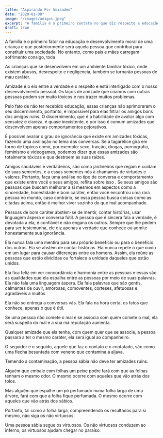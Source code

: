 ```yaml
---
title: "Aspirando Por Amizades"
date: "2020-01-08"
image: "/images/amigos.jpeg"
excerpt: "A família é o primeiro contato no que diz respeito a educação e desenvolvimento moral de uma criança. As crianças que se desenvolvem em um ambiente familiar tóxico, onde existem abusos, desrespeito e negligencia, também se tornarão pessoas de mau caráter."
draft: true
---
```


A família é o primeiro fator na educação e desenvolvimento moral de uma criança e que posteriormente será aquela pessoa que contribui
para constituir uma sociedade. No entanto, como pais e mães carregam sofrimento consigo, toda



As crianças que se desenvolvem em um ambiente familiar tóxico, onde existem abusos, desrespeito e negligencia, também se tornarão pessoas de mau caráter. 



Amizade é o elo entre a verdade e o respeito e está interligado com o nosso desenvolvimento pessoal. Os laços de amizade que criamos com outras pessoas podem ser muito tóxicos e nos trazer muitos problemas. 

Pelo fato de não ter recebido educação, essas crianças não aprimoraram o seu discernimento, portanto, é impossível para elas filtrar os amigos bons dos amigos ruins. O discernimento, que é a habilidade de avaliar algo com sensatez e clareza, é quase inexistente, e por isso é comum amizades que desenvolvem apenas comportamentos pejorativos.

É possível avaliar o grau de ignorância que existe em amizades tóxicas, fazendo uma avaliação no tema das conversas. Se a tagarelice gira em torno de tópicos como, por exemplo: sexo, traição, drogas, pornografia, feminismo e videogames, podemos dizer que essas amizades são totalmente tóxicas e que destroem as suas raízes.

Amigos saudáveis e verdadeiros, são como jardineiros que regam e cuidam de suas sementes, e a essas sementes nós à chamamos de virtudes e valores. Portanto, faça uma análise no tipo de conversa e comportamento que existe entre você e seus amigos, reflita sobre isso . Se seus amigos são pessoas que buscam melhorar a si mesmos em aspectos como a sinceridade, honestidade e bom caráter, então você encontrou uma rara pessoa no mundo, caso contrário, se essa pessoa busca coisas como as citadas acima, então é melhor viver sozinho do que mal acompanhado.

Pessoas de bom caráter abstém-se de mentir, contar histórias, usar linguagem áspera e conversa fútil. A pessoa que é sincera fala a verdade, é devotada a ela, é confiável e não engana os outros. Sempre que lhe pedem para ser testemunha, ele diz apenas a verdade que conhece ou admite honestamente sua ignorância.

Ela nunca fala uma mentira para seu próprio benefício ou para o benefício dos outros. Ela se abstém de contar histórias. Ela nunca repete o que ouviu em um lugar para causar diferenças entre os homens. Assim, ela reúne as pessoas que estão divididas ou fortalece a unidade daqueles que estão unidos.

Ela fica feliz em ver concordância e harmonia entre as pessoas e essas são as qualidades que ela espalha entre as pessoas por meio de suas palavras. Ela não fala
uma linguagem áspera. Ela fala palavras que são gentis, calmantes de ouvir, amorosas, comoventes, corteses, afetuosas e agradáveis ​​a muitos.

Ela não se entrega a conversas vãs. Ela fala na hora certa, os fatos que conhece, apenas o que é útil.

Se uma pessoa não comete o mal e se associa com quem comete o mal, ela será suspeita do mal e a sua má reputação aumenta.

Qualquer amizade que ela tenha, com quem quer que se associe, a pessoa passará a ter o mesmo caráter, ela será igual ao companheiro.

O seguidor e o seguido, aquele que faz o contato e o contatado, são como uma flecha besuntada com veneno que contamina a aljava.

Temendo a contaminação, a pessoa sábia não deve ter amizades ruins.

Alguém que embale com folhas um peixe podre fará com que as folhas tenham o mesmo odor. O mesmo ocorre com aqueles que vão atrás dos tolos.

Mas alguém que espalhe um pó perfumado numa folha larga de uma árvore, fará com que a folha fique perfumada. O mesmo ocorre com aqueles que
vão atrás dos sábios.

Portanto, tal como a folha larga, compreendendo os resultados para si mesmo, não siga os não virtuosos.

Uma pessoa sábia segue os virtuosos. Os não virtuosos conduzem ao inferno, os virtuosos ajudam chegar no paraíso.
